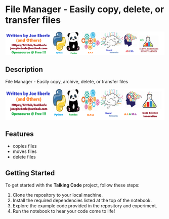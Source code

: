 # File Manager - Easily copy, delete, or transfer files

![solution code Logo](code.png)

## Description

File Manager - Easily copy, archive, delete, or transfer files

![Developer Logo](developer.png)


## Features

- copies files
- moves files
- delete files

## Getting Started

To get started with the **Talking Code** project, follow these steps:

1. Clone the repository to your local machine.
2. Install the required dependencies listed at the top of the notebook.
3. Explore the example code provided in the repository and experiment.
4. Run the notebook to hear your code come to life!

 


